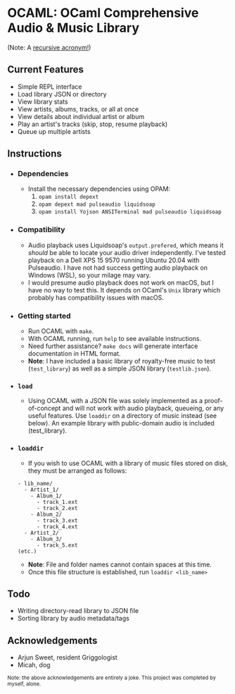 # OCAML: OCaml Comprehensive Audio & Music Library
(Note: A [recursive acronym!](https://en.wikipedia.org/wiki/Recursive_acronym))
## Current Features
- Simple REPL interface
- Load library JSON or directory
- View library stats
- View artists, albums, tracks, or all at once
- View details about individual artist or album
- Play an artist's tracks (skip, stop, resume playback)
- Queue up multiple artists
## Instructions
- ### Dependencies
  - Install the necessary dependencies using OPAM:
    1. `opam install depext`
    2. `opam depext mad pulseaudio liquidsoap`
    3. `opam install Yojson ANSITerminal mad pulseaudio liquidsoap`
- ### Compatibility
  - Audio playback uses Liquidsoap's `output.prefered`, which means it *should* be able to locate your audio driver independently. I've tested playback on a Dell XPS 15 9570 running Ubuntu 20.04 with Pulseaudio. I have not had success getting audio playback on Windows (WSL), so your milage may vary.
  - I would presume audio playback does not work on macOS, but I have no way to test this. It depends on OCaml's `Unix` library which probably has compatibility issues with macOS.
- ### Getting started
  - Run OCAML with `make`.
  - With OCAML running, run `help` to see available instructions.
  - Need further assistance? `make docs` will generate interface documentation in HTML format.
  - **Note**: I have included a basic library of royalty-free music to test (`test_library`) as well as a simple JSON library (`testlib.json`).
- ### `load`
  - Using OCAML with a JSON file was solely implemented as a proof-of-concept and will not work with audio playback, queueing, or any useful features. Use `loaddir` on a directory of music instead (see below). An example library with public-domain audio is included (test_library).
- ### `loaddir`
  - If you wish to use OCAML with a library of music files stored on disk, they must be arranged as follows:
  ```
  - lib_name/
    - Artist_1/
      - Album_1/
        - track_1.ext
        - track_2.ext
      - Album_2/
        - track_3.ext
        - track_4.ext
    - Artist_2/
      - Album_3/
        - track_5.ext
  (etc.)
  ```
  - **Note**: File and folder names cannot contain spaces at this time.
  - Once this file structure is established, run `loaddir <lib_name>`
## Todo
- Writing directory-read library to JSON file
- Sorting library by audio metadata/tags
## Acknowledgements
- Arjun Sweet, resident Griggologist
- Micah, dog

<sup>Note: the above acknowledgements are entirely a joke. This project was completed by myself, alone.</sup>
